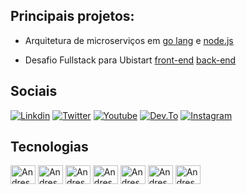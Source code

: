 ## Principais projetos:

* Arquitetura de microserviços em [go lang](https://github.com/brtmvdl/go) e [node.js](https://github.com/brtmvdl/nodejs)

* Desafio Fullstack para Ubistart [front-end](https://github.com/brtmvdl/ubistart-backend-challenge) [back-end](https://github.com/brtmvdl/ubistart-backend-challenge)

## Sociais

[![Linkdin](https://img.shields.io/badge/LinkedIn-0077B5?style=for-the-badge&logo=linkedin&logoColor=white)](https://www.linkedin.com/in/brtmvdl/)
[![Twitter](https://img.shields.io/badge/Twitter-1DA1F2?style=for-the-badge&logo=twitter&logoColor=white)](https://twitter.com/brtmvdl)
[![Youtube](https://img.shields.io/badge/YouTube-FF0000?style=for-the-badge&logo=youtube&logoColor=white)](https://www.youtube.com/channel/UCFZY5-Pc7xJRAnko2FqneTw)
[![Dev.To](https://img.shields.io/badge/dev.to-0A0A0A?style=for-the-badge&logo=dev.to&logoColor=white)](https://dev.to/brtmvdl)
[![Instagram](https://img.shields.io/badge/Instagram-E4405F?style=for-the-badge&logo=instagram&logoColor=white)](https://www.instagram.com/brtmvdl/)

## Tecnologias

<div>
  <img align="center" alt="Andressa-html" height="30" width="40" src="https://cdn.jsdelivr.net/gh/devicons/devicon/icons/html5/html5-original.svg"/>
  <img align="center" alt="Andressa-css" height="30" width="40" src="https://cdn.jsdelivr.net/gh/devicons/devicon/icons/css3/css3-original.svg"/>
  <img align="center" alt="Andressa-wp" height="30" width="40" src="https://cdn.jsdelivr.net/gh/devicons/devicon/icons/wordpress/wordpress-plain-wordmark.svg"/>
  <img align="center" alt="Andressa-js" height="30" width="40" src="https://cdn.jsdelivr.net/gh/devicons/devicon/icons/javascript/javascript-original.svg"/>
  <img align="center" alt="Andressa-php" height="30" width="40" src="https://cdn.jsdelivr.net/gh/devicons/devicon/icons/php/php-plain.svg"/>
  <img align="center" alt="Andressa-ruby" height="30" width="40" src="https://cdn.jsdelivr.net/gh/devicons/devicon/icons/ruby/ruby-original.svg"/>
  <img align="center" alt="Andressa-lara" height="30" width="40" src="https://cdn.jsdelivr.net/gh/devicons/devicon/icons/laravel/laravel-plain.svg"/>
</div>
